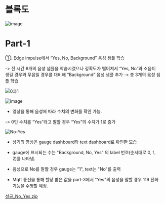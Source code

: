 # 블록도

![image](https://github.com/wjh1212/Capstone-Design/assets/103232862/dc7c7e09-534f-4d5b-ad22-44d4450503da)

# Part-1

①. Edge impulse에서 “Yes, No, Background” 음성 샘플 학습

-> 전 시간 8개의 음성 샘플을 학습시켰으나 정확도가 떨어져서 “Yes, No”와 
     소음이 생길 경우와 무음일 경우를 대비해 “Background” 음성 샘플 추가
 -> 총 3개의 음성 샘플 학습    
 
![0과1](https://github.com/wjh1212/Capstone-Design/assets/103232862/e2ea7c1f-6d15-4633-bad2-c8ab372652a2)


![image](https://github.com/wjh1212/Capstone-Design/assets/103232862/b71f7076-b7e9-49d3-bf7e-4adaa4cba174)

- 영상을 통해 음성에 따라 수치의 변화를 확인 가능.

-> 0인 수치를 “Yes”라고 말할 경우 “Yes”의 수치가 1로 증가

![No-Yes](https://github.com/wjh1212/Capstone-Design/assets/103232862/061be8ea-d90d-4bc1-b329-b04706e96521)

- 상기의 영상은 gauge dashboard와 text dashboard로 확인한 모습
- gauge에 표시되는 수는 "Background, No, Yes" 의 label 번호(순서대로 0, 1, 2)를 나타냄.
- 음성으로 No를 말할 경우 gauge는 "1", text는 "No"를 출력

- Mqtt 통신을 통해 할당 받은 값을 part-3에서 "Yes"의 음성을 말할 경우 119 전화 기능을 수행할 예정.


[성공_No_Yes.zip](https://github.com/wjh1212/Capstone-Design/files/11438234/_No_Yes.zip)
